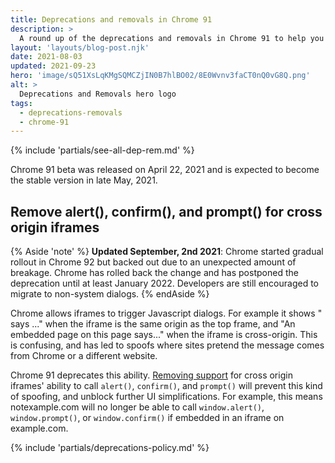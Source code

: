 ```yaml
---
title: Deprecations and removals in Chrome 91
description: >
  A round up of the deprecations and removals in Chrome 91 to help you plan.
layout: 'layouts/blog-post.njk'
date: 2021-08-03
updated: 2021-09-23
hero: 'image/sQ51XsLqKMgSQMCZjIN0B7hlBO02/8E0Wvnv3faCT0nQ0vG8Q.png'
alt: >
  Deprecations and Removals hero logo
tags:
  - deprecations-removals
  - chrome-91
---
```


{% include 'partials/see-all-dep-rem.md' %}

Chrome 91 beta was released on April 22, 2021 and is expected to become the
stable version in late May, 2021.

## Remove alert(), confirm(), and prompt() for cross origin iframes

{% Aside 'note' %}
**Updated September, 2nd 2021**: Chrome started gradual rollout in Chrome 92 but backed out due to an unexpected amount of breakage. Chrome has rolled back the change and has postponed the deprecation until at least January 2022. Developers are still encouraged to migrate to non-system dialogs.
{% endAside %}

Chrome allows iframes to trigger Javascript dialogs. For example it shows "<URL>
says ..." when the iframe is the same origin as the top frame, and "An embedded
page on this page says..." when the iframe is cross-origin. This is confusing,
and has led to spoofs where sites pretend the message comes from Chrome or a
different website.

Chrome 91 deprecates this ability. [Removing
support](https://chromestatus.com/feature/5148698084376576) for cross origin
iframes' ability to call `alert()`, `confirm()`, and `prompt()` will prevent
this kind of spoofing, and unblock further UI simplifications. For example, this
means notexample.com will no longer be able to call `window.alert()`,
`window.prompt()`, or `window.confirm()` if embedded in an iframe on
example.com.

{% include 'partials/deprecations-policy.md' %}
